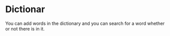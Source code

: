 # Dictionar

You can add words in the dictionary and you can search for a word whether or not there is in it.

